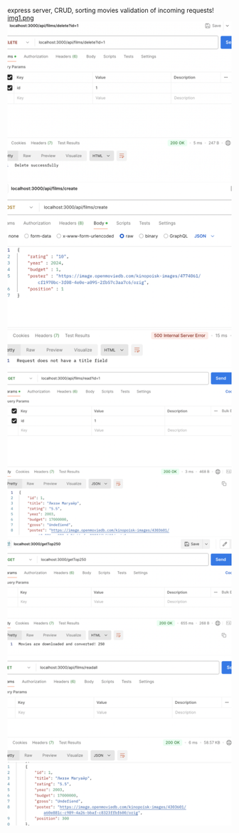 express server, CRUD, sorting movies
validation of incoming requests!
[img1.png](image_readme/img1.png)
![img2.png](image_readme/img2.png)
![img3.png](image_readme/img3.png)
![img4.png](image_readme/img4.png)
![img5.png](image_readme/img5.png)
![img6.png](image_readme/img6.png)